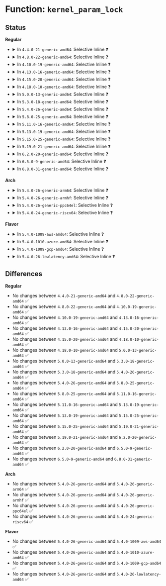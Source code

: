 # Function: <code>kernel_param_lock</code>

## Status
<b>Regular</b>
<ul>
<li>
<details>
<summary>In <code>4.4.0-21-generic-amd64</code>: Selective Inline ❓</summary>

```c
void kernel_param_lock(struct module * mod)
```

```json
{
  "name": "kernel_param_lock",
  "collision_type": "Unique Global",
  "inline_type": "Selective",
  "funcs": [
    {
      "addr": 18446744071579496800,
      "name": "kernel_param_lock",
      "external": true,
      "loc": "kernel/params.c:639",
      "file": "kernel/params.c",
      "inline": "not declared, inlined",
      "caller_inline": [
        "kernel/params.c:param_attr_show",
        "kernel/params.c:param_attr_store",
        "kernel/params.c:parse_args"
      ],
      "caller_func": []
    }
  ],
  "symbols": [
    {
      "addr": 18446744071579496800,
      "name": "kernel_param_lock",
      "section": ".text",
      "bind": "STB_GLOBAL",
      "size": 37
    }
  ]
}
```
</details>
</li>
<li>
<details>
<summary>In <code>4.8.0-22-generic-amd64</code>: Selective Inline ❓</summary>

```c
void kernel_param_lock(struct module * mod)
```

```json
{
  "name": "kernel_param_lock",
  "collision_type": "Unique Global",
  "inline_type": "Selective",
  "funcs": [
    {
      "addr": 18446744071579511859,
      "name": "kernel_param_lock",
      "external": true,
      "loc": "kernel/params.c:639",
      "file": "kernel/params.c",
      "inline": "not declared, inlined",
      "caller_inline": [
        "kernel/params.c:param_attr_store",
        "kernel/params.c:param_attr_show",
        "kernel/params.c:parse_args"
      ],
      "caller_func": []
    }
  ],
  "symbols": [
    {
      "addr": 18446744071579510960,
      "name": "kernel_param_lock",
      "section": ".text",
      "bind": "STB_GLOBAL",
      "size": 37
    }
  ]
}
```
</details>
</li>
<li>
<details>
<summary>In <code>4.10.0-19-generic-amd64</code>: Selective Inline ❓</summary>

```c
void kernel_param_lock(struct module * mod)
```

```json
{
  "name": "kernel_param_lock",
  "collision_type": "Unique Global",
  "inline_type": "Selective",
  "funcs": [
    {
      "addr": 18446744071579533011,
      "name": "kernel_param_lock",
      "external": true,
      "loc": "kernel/params.c:639",
      "file": "kernel/params.c",
      "inline": "not declared, inlined",
      "caller_inline": [
        "kernel/params.c:param_attr_store",
        "kernel/params.c:param_attr_show",
        "kernel/params.c:parse_args"
      ],
      "caller_func": []
    }
  ],
  "symbols": [
    {
      "addr": 18446744071579531632,
      "name": "kernel_param_lock",
      "section": ".text",
      "bind": "STB_GLOBAL",
      "size": 37
    }
  ]
}
```
</details>
</li>
<li>
<details>
<summary>In <code>4.13.0-16-generic-amd64</code>: Selective Inline ❓</summary>

```c
void kernel_param_lock(struct module * mod)
```

```json
{
  "name": "kernel_param_lock",
  "collision_type": "Unique Global",
  "inline_type": "Selective",
  "funcs": [
    {
      "addr": 18446744071579520627,
      "name": "kernel_param_lock",
      "external": true,
      "loc": "kernel/params.c:587",
      "file": "kernel/params.c",
      "inline": "not declared, inlined",
      "caller_inline": [
        "kernel/params.c:param_attr_store",
        "kernel/params.c:param_attr_show",
        "kernel/params.c:parse_args"
      ],
      "caller_func": []
    }
  ],
  "symbols": [
    {
      "addr": 18446744071579519424,
      "name": "kernel_param_lock",
      "section": ".text",
      "bind": "STB_GLOBAL",
      "size": 37
    }
  ]
}
```
</details>
</li>
<li>
<details>
<summary>In <code>4.15.0-20-generic-amd64</code>: Selective Inline ❓</summary>

```c
void kernel_param_lock(struct module * mod)
```

```json
{
  "name": "kernel_param_lock",
  "collision_type": "Unique Global",
  "inline_type": "Selective",
  "funcs": [
    {
      "addr": 18446744071579546100,
      "name": "kernel_param_lock",
      "external": true,
      "loc": "kernel/params.c:600",
      "file": "kernel/params.c",
      "inline": "not declared, inlined",
      "caller_inline": [
        "kernel/params.c:param_attr_store",
        "kernel/params.c:param_attr_show",
        "kernel/params.c:parse_args"
      ],
      "caller_func": []
    }
  ],
  "symbols": [
    {
      "addr": 18446744071579545584,
      "name": "kernel_param_lock",
      "section": ".text",
      "bind": "STB_GLOBAL",
      "size": 37
    }
  ]
}
```
</details>
</li>
<li>
<details>
<summary>In <code>4.18.0-10-generic-amd64</code>: Selective Inline ❓</summary>

```c
void kernel_param_lock(struct module * mod)
```

```json
{
  "name": "kernel_param_lock",
  "collision_type": "Unique Global",
  "inline_type": "Selective",
  "funcs": [
    {
      "addr": 18446744071579573404,
      "name": "kernel_param_lock",
      "external": true,
      "loc": "kernel/params.c:600",
      "file": "kernel/params.c",
      "inline": "not declared, inlined",
      "caller_inline": [
        "kernel/params.c:param_attr_store",
        "kernel/params.c:param_attr_show",
        "kernel/params.c:parse_args"
      ],
      "caller_func": []
    }
  ],
  "symbols": [
    {
      "addr": 18446744071579572896,
      "name": "kernel_param_lock",
      "section": ".text",
      "bind": "STB_GLOBAL",
      "size": 37
    }
  ]
}
```
</details>
</li>
<li>
<details>
<summary>In <code>5.0.0-13-generic-amd64</code>: Selective Inline ❓</summary>

```c
void kernel_param_lock(struct module * mod)
```

```json
{
  "name": "kernel_param_lock",
  "collision_type": "Unique Global",
  "inline_type": "Selective",
  "funcs": [
    {
      "addr": 18446744071579610588,
      "name": "kernel_param_lock",
      "external": true,
      "loc": "kernel/params.c:600",
      "file": "kernel/params.c",
      "inline": "not declared, inlined",
      "caller_inline": [
        "kernel/params.c:param_attr_store",
        "kernel/params.c:param_attr_show",
        "kernel/params.c:parse_args"
      ],
      "caller_func": []
    }
  ],
  "symbols": [
    {
      "addr": 18446744071579610080,
      "name": "kernel_param_lock",
      "section": ".text",
      "bind": "STB_GLOBAL",
      "size": 37
    }
  ]
}
```
</details>
</li>
<li>
<details>
<summary>In <code>5.3.0-18-generic-amd64</code>: Selective Inline ❓</summary>

```c
void kernel_param_lock(struct module * mod)
```

```json
{
  "name": "kernel_param_lock",
  "collision_type": "Unique Global",
  "inline_type": "Selective",
  "funcs": [
    {
      "addr": 18446744071579634937,
      "name": "kernel_param_lock",
      "external": true,
      "loc": "kernel/params.c:588",
      "file": "kernel/params.c",
      "inline": "not declared, inlined",
      "caller_inline": [
        "kernel/params.c:param_attr_store",
        "kernel/params.c:param_attr_show",
        "kernel/params.c:parse_args"
      ],
      "caller_func": []
    }
  ],
  "symbols": [
    {
      "addr": 18446744071579634432,
      "name": "kernel_param_lock",
      "section": ".text",
      "bind": "STB_GLOBAL",
      "size": 37
    }
  ]
}
```
</details>
</li>
<li>
<details>
<summary>In <code>5.4.0-26-generic-amd64</code>: Selective Inline ❓</summary>

```c
void kernel_param_lock(struct module * mod)
```

```json
{
  "name": "kernel_param_lock",
  "collision_type": "Unique Global",
  "inline_type": "Selective",
  "funcs": [
    {
      "addr": 18446744071579660537,
      "name": "kernel_param_lock",
      "external": true,
      "loc": "kernel/params.c:583",
      "file": "kernel/params.c",
      "inline": "not declared, inlined",
      "caller_inline": [
        "kernel/params.c:param_attr_store",
        "kernel/params.c:param_attr_show",
        "kernel/params.c:parse_args"
      ],
      "caller_func": []
    }
  ],
  "symbols": [
    {
      "addr": 18446744071579660032,
      "name": "kernel_param_lock",
      "section": ".text",
      "bind": "STB_GLOBAL",
      "size": 37
    }
  ]
}
```
</details>
</li>
<li>
<details>
<summary>In <code>5.8.0-25-generic-amd64</code>: Selective Inline ❓</summary>

```c
void kernel_param_lock(struct module * mod)
```

```json
{
  "name": "kernel_param_lock",
  "collision_type": "Unique Global",
  "inline_type": "Selective",
  "funcs": [
    {
      "addr": 18446744071579694754,
      "name": "kernel_param_lock",
      "external": true,
      "loc": "kernel/params.c:583",
      "file": "kernel/params.c",
      "inline": "not declared, inlined",
      "caller_inline": [
        "kernel/params.c:param_attr_store",
        "kernel/params.c:param_attr_show",
        "kernel/params.c:parse_one"
      ],
      "caller_func": []
    }
  ],
  "symbols": [
    {
      "addr": 18446744071579692800,
      "name": "kernel_param_lock",
      "section": ".text",
      "bind": "STB_GLOBAL",
      "size": 37
    }
  ]
}
```
</details>
</li>
<li>
<details>
<summary>In <code>5.11.0-16-generic-amd64</code>: Selective Inline ❓</summary>

```c
void kernel_param_lock(struct module * mod)
```

```json
{
  "name": "kernel_param_lock",
  "collision_type": "Unique Global",
  "inline_type": "Selective",
  "funcs": [
    {
      "addr": 18446744071579673074,
      "name": "kernel_param_lock",
      "external": true,
      "loc": "kernel/params.c:584",
      "file": "kernel/params.c",
      "inline": "not declared, inlined",
      "caller_inline": [
        "kernel/params.c:param_attr_store",
        "kernel/params.c:param_attr_show",
        "kernel/params.c:parse_one"
      ],
      "caller_func": []
    }
  ],
  "symbols": [
    {
      "addr": 18446744071579671088,
      "name": "kernel_param_lock",
      "section": ".text",
      "bind": "STB_GLOBAL",
      "size": 37
    }
  ]
}
```
</details>
</li>
<li>
<details>
<summary>In <code>5.13.0-19-generic-amd64</code>: Selective Inline ❓</summary>

```c
void kernel_param_lock(struct module * mod)
```

```json
{
  "name": "kernel_param_lock",
  "collision_type": "Unique Global",
  "inline_type": "Selective",
  "funcs": [
    {
      "addr": 18446744071579679538,
      "name": "kernel_param_lock",
      "external": true,
      "loc": "kernel/params.c:584",
      "file": "kernel/params.c",
      "inline": "not declared, inlined",
      "caller_inline": [
        "kernel/params.c:param_attr_store",
        "kernel/params.c:param_attr_show",
        "kernel/params.c:parse_one"
      ],
      "caller_func": []
    }
  ],
  "symbols": [
    {
      "addr": 18446744071579678016,
      "name": "kernel_param_lock",
      "section": ".text",
      "bind": "STB_GLOBAL",
      "size": 40
    }
  ]
}
```
</details>
</li>
<li>
<details>
<summary>In <code>5.15.0-25-generic-amd64</code>: Selective Inline ❓</summary>

```c
void kernel_param_lock(struct module * mod)
```

```json
{
  "name": "kernel_param_lock",
  "collision_type": "Unique Global",
  "inline_type": "Selective",
  "funcs": [
    {
      "addr": 18446744071579757874,
      "name": "kernel_param_lock",
      "external": true,
      "loc": "kernel/params.c:602",
      "file": "kernel/params.c",
      "inline": "not declared, inlined",
      "caller_inline": [
        "kernel/params.c:param_attr_store",
        "kernel/params.c:param_attr_show",
        "kernel/params.c:parse_one"
      ],
      "caller_func": []
    }
  ],
  "symbols": [
    {
      "addr": 18446744071579756000,
      "name": "kernel_param_lock",
      "section": ".text",
      "bind": "STB_GLOBAL",
      "size": 40
    }
  ]
}
```
</details>
</li>
<li>
<details>
<summary>In <code>5.19.0-21-generic-amd64</code>: Selective Inline ❓</summary>

```c
void kernel_param_lock(struct module * mod)
```

```json
{
  "name": "kernel_param_lock",
  "collision_type": "Unique Global",
  "inline_type": "Selective",
  "funcs": [
    {
      "addr": 18446744071579862393,
      "name": "kernel_param_lock",
      "external": true,
      "loc": "kernel/params.c:602",
      "file": "kernel/params.c",
      "inline": "not declared, inlined",
      "caller_inline": [
        "kernel/params.c:param_attr_store",
        "kernel/params.c:param_attr_show",
        "kernel/params.c:parse_one"
      ],
      "caller_func": []
    }
  ],
  "symbols": [
    {
      "addr": 18446744071579862208,
      "name": "kernel_param_lock",
      "section": ".text",
      "bind": "STB_GLOBAL",
      "size": 50
    }
  ]
}
```
</details>
</li>
<li>
<details>
<summary>In <code>6.2.0-20-generic-amd64</code>: Selective Inline ❓</summary>

```c
void kernel_param_lock(struct module * mod)
```

```json
{
  "name": "kernel_param_lock",
  "collision_type": "Unique Global",
  "inline_type": "Selective",
  "funcs": [
    {
      "addr": 18446744071580004361,
      "name": "kernel_param_lock",
      "external": true,
      "loc": "kernel/params.c:602",
      "file": "kernel/params.c",
      "inline": "not declared, inlined",
      "caller_inline": [
        "kernel/params.c:param_attr_store",
        "kernel/params.c:param_attr_show",
        "kernel/params.c:parse_one"
      ],
      "caller_func": []
    }
  ],
  "symbols": [
    {
      "addr": 18446744071580004144,
      "name": "kernel_param_lock",
      "section": ".text",
      "bind": "STB_GLOBAL",
      "size": 50
    }
  ]
}
```
</details>
</li>
<li>
<details>
<summary>In <code>6.5.0-9-generic-amd64</code>: Selective Inline ❓</summary>

```c
void kernel_param_lock(struct module * mod)
```

```json
{
  "name": "kernel_param_lock",
  "collision_type": "Unique Global",
  "inline_type": "Selective",
  "funcs": [
    {
      "addr": 18446744071580058233,
      "name": "kernel_param_lock",
      "external": true,
      "loc": "kernel/params.c:603",
      "file": "kernel/params.c",
      "inline": "not declared, inlined",
      "caller_inline": [
        "kernel/params.c:param_attr_store",
        "kernel/params.c:param_attr_show",
        "kernel/params.c:parse_one"
      ],
      "caller_func": []
    }
  ],
  "symbols": [
    {
      "addr": 18446744071580058016,
      "name": "kernel_param_lock",
      "section": ".text",
      "bind": "STB_GLOBAL",
      "size": 50
    }
  ]
}
```
</details>
</li>
<li>
<details>
<summary>In <code>6.8.0-31-generic-amd64</code>: Selective Inline ❓</summary>

```c
void kernel_param_lock(struct module * mod)
```

```json
{
  "name": "kernel_param_lock",
  "collision_type": "Unique Global",
  "inline_type": "Selective",
  "funcs": [
    {
      "addr": 18446744071580100761,
      "name": "kernel_param_lock",
      "external": true,
      "loc": "kernel/params.c:605",
      "file": "kernel/params.c",
      "inline": "not declared, inlined",
      "caller_inline": [
        "kernel/params.c:param_attr_store",
        "kernel/params.c:param_attr_show",
        "kernel/params.c:parse_one"
      ],
      "caller_func": []
    }
  ],
  "symbols": [
    {
      "addr": 18446744071580100544,
      "name": "kernel_param_lock",
      "section": ".text",
      "bind": "STB_GLOBAL",
      "size": 50
    }
  ]
}
```
</details>
</li>
</ul>
<b>Arch</b>
<ul>
<li>
<details>
<summary>In <code>5.4.0-26-generic-arm64</code>: Selective Inline ❓</summary>

```c
void kernel_param_lock(struct module * mod)
```

```json
{
  "name": "kernel_param_lock",
  "collision_type": "Unique Global",
  "inline_type": "Selective",
  "funcs": [
    {
      "addr": 18446603336490836224,
      "name": "kernel_param_lock",
      "external": true,
      "loc": "kernel/params.c:583",
      "file": "kernel/params.c",
      "inline": "not declared, inlined",
      "caller_inline": [
        "kernel/params.c:param_attr_store",
        "kernel/params.c:param_attr_show",
        "kernel/params.c:parse_args"
      ],
      "caller_func": []
    }
  ],
  "symbols": [
    {
      "addr": 18446603336490835552,
      "name": "kernel_param_lock",
      "section": ".text",
      "bind": "STB_GLOBAL",
      "size": 64
    }
  ]
}
```
</details>
</li>
<li>
<details>
<summary>In <code>5.4.0-26-generic-armhf</code>: Selective Inline ❓</summary>

```c
void kernel_param_lock(struct module * mod)
```

```json
{
  "name": "kernel_param_lock",
  "collision_type": "Unique Global",
  "inline_type": "Selective",
  "funcs": [
    {
      "addr": 3224866820,
      "name": "kernel_param_lock",
      "external": true,
      "loc": "kernel/params.c:583",
      "file": "kernel/params.c",
      "inline": "not declared, inlined",
      "caller_inline": [
        "kernel/params.c:param_attr_store",
        "kernel/params.c:param_attr_show",
        "kernel/params.c:parse_args"
      ],
      "caller_func": []
    }
  ],
  "symbols": [
    {
      "addr": 3224865556,
      "name": "kernel_param_lock",
      "section": ".text",
      "bind": "STB_GLOBAL",
      "size": 44
    }
  ]
}
```
</details>
</li>
<li>
<details>
<summary>In <code>5.4.0-26-generic-ppc64el</code>: Selective Inline ❓</summary>

```c
void kernel_param_lock(struct module * mod)
```

```json
{
  "name": "kernel_param_lock",
  "collision_type": "Unique Global",
  "inline_type": "Selective",
  "funcs": [
    {
      "addr": 13835058055283672372,
      "name": "kernel_param_lock",
      "external": true,
      "loc": "kernel/params.c:583",
      "file": "kernel/params.c",
      "inline": "not declared, inlined",
      "caller_inline": [
        "kernel/params.c:param_attr_store",
        "kernel/params.c:param_attr_show",
        "kernel/params.c:parse_args"
      ],
      "caller_func": []
    }
  ],
  "symbols": [
    {
      "addr": 13835058055283671424,
      "name": "kernel_param_lock",
      "section": ".text",
      "bind": "STB_GLOBAL",
      "size": 76
    }
  ]
}
```
</details>
</li>
<li>
<details>
<summary>In <code>5.4.0-24-generic-riscv64</code>: Selective Inline ❓</summary>

```c
void kernel_param_lock(struct module * mod)
```

```json
{
  "name": "kernel_param_lock",
  "collision_type": "Unique Global",
  "inline_type": "Selective",
  "funcs": [
    {
      "addr": 18446743936271506404,
      "name": "kernel_param_lock",
      "external": true,
      "loc": "kernel/params.c:583",
      "file": "kernel/params.c",
      "inline": "not declared, inlined",
      "caller_inline": [
        "kernel/params.c:param_attr_store",
        "kernel/params.c:param_attr_show",
        "kernel/params.c:parse_args"
      ],
      "caller_func": []
    }
  ],
  "symbols": [
    {
      "addr": 18446743936271505886,
      "name": "kernel_param_lock",
      "section": ".text",
      "bind": "STB_GLOBAL",
      "size": 54
    }
  ]
}
```
</details>
</li>
</ul>
<b>Flavor</b>
<ul>
<li>
<details>
<summary>In <code>5.4.0-1009-aws-amd64</code>: Selective Inline ❓</summary>

```c
void kernel_param_lock(struct module * mod)
```

```json
{
  "name": "kernel_param_lock",
  "collision_type": "Unique Global",
  "inline_type": "Selective",
  "funcs": [
    {
      "addr": 18446744071579636857,
      "name": "kernel_param_lock",
      "external": true,
      "loc": "kernel/params.c:583",
      "file": "kernel/params.c",
      "inline": "not declared, inlined",
      "caller_inline": [
        "kernel/params.c:param_attr_store",
        "kernel/params.c:param_attr_show",
        "kernel/params.c:parse_args"
      ],
      "caller_func": []
    }
  ],
  "symbols": [
    {
      "addr": 18446744071579636352,
      "name": "kernel_param_lock",
      "section": ".text",
      "bind": "STB_GLOBAL",
      "size": 37
    }
  ]
}
```
</details>
</li>
<li>
<details>
<summary>In <code>5.4.0-1010-azure-amd64</code>: Selective Inline ❓</summary>

```c
void kernel_param_lock(struct module * mod)
```

```json
{
  "name": "kernel_param_lock",
  "collision_type": "Unique Global",
  "inline_type": "Selective",
  "funcs": [
    {
      "addr": 18446744071579565161,
      "name": "kernel_param_lock",
      "external": true,
      "loc": "kernel/params.c:583",
      "file": "kernel/params.c",
      "inline": "not declared, inlined",
      "caller_inline": [
        "kernel/params.c:param_attr_store",
        "kernel/params.c:param_attr_show",
        "kernel/params.c:parse_args"
      ],
      "caller_func": []
    }
  ],
  "symbols": [
    {
      "addr": 18446744071579564656,
      "name": "kernel_param_lock",
      "section": ".text",
      "bind": "STB_GLOBAL",
      "size": 37
    }
  ]
}
```
</details>
</li>
<li>
<details>
<summary>In <code>5.4.0-1009-gcp-amd64</code>: Selective Inline ❓</summary>

```c
void kernel_param_lock(struct module * mod)
```

```json
{
  "name": "kernel_param_lock",
  "collision_type": "Unique Global",
  "inline_type": "Selective",
  "funcs": [
    {
      "addr": 18446744071579634121,
      "name": "kernel_param_lock",
      "external": true,
      "loc": "kernel/params.c:583",
      "file": "kernel/params.c",
      "inline": "not declared, inlined",
      "caller_inline": [
        "kernel/params.c:param_attr_store",
        "kernel/params.c:param_attr_show",
        "kernel/params.c:parse_args"
      ],
      "caller_func": []
    }
  ],
  "symbols": [
    {
      "addr": 18446744071579633616,
      "name": "kernel_param_lock",
      "section": ".text",
      "bind": "STB_GLOBAL",
      "size": 37
    }
  ]
}
```
</details>
</li>
<li>
<details>
<summary>In <code>5.4.0-26-lowlatency-amd64</code>: Selective Inline ❓</summary>

```c
void kernel_param_lock(struct module * mod)
```

```json
{
  "name": "kernel_param_lock",
  "collision_type": "Unique Global",
  "inline_type": "Selective",
  "funcs": [
    {
      "addr": 18446744071579668345,
      "name": "kernel_param_lock",
      "external": true,
      "loc": "kernel/params.c:583",
      "file": "kernel/params.c",
      "inline": "not declared, inlined",
      "caller_inline": [
        "kernel/params.c:param_attr_store",
        "kernel/params.c:param_attr_show",
        "kernel/params.c:parse_args"
      ],
      "caller_func": []
    }
  ],
  "symbols": [
    {
      "addr": 18446744071579667616,
      "name": "kernel_param_lock",
      "section": ".text",
      "bind": "STB_GLOBAL",
      "size": 37
    }
  ]
}
```
</details>
</li>
</ul>

## Differences
<b>Regular</b>
<ul>
<li>
No changes between <code>4.4.0-21-generic-amd64</code> and <code>4.8.0-22-generic-amd64</code> ✅
</li>
<li>
No changes between <code>4.8.0-22-generic-amd64</code> and <code>4.10.0-19-generic-amd64</code> ✅
</li>
<li>
No changes between <code>4.10.0-19-generic-amd64</code> and <code>4.13.0-16-generic-amd64</code> ✅
</li>
<li>
No changes between <code>4.13.0-16-generic-amd64</code> and <code>4.15.0-20-generic-amd64</code> ✅
</li>
<li>
No changes between <code>4.15.0-20-generic-amd64</code> and <code>4.18.0-10-generic-amd64</code> ✅
</li>
<li>
No changes between <code>4.18.0-10-generic-amd64</code> and <code>5.0.0-13-generic-amd64</code> ✅
</li>
<li>
No changes between <code>5.0.0-13-generic-amd64</code> and <code>5.3.0-18-generic-amd64</code> ✅
</li>
<li>
No changes between <code>5.3.0-18-generic-amd64</code> and <code>5.4.0-26-generic-amd64</code> ✅
</li>
<li>
No changes between <code>5.4.0-26-generic-amd64</code> and <code>5.8.0-25-generic-amd64</code> ✅
</li>
<li>
No changes between <code>5.8.0-25-generic-amd64</code> and <code>5.11.0-16-generic-amd64</code> ✅
</li>
<li>
No changes between <code>5.11.0-16-generic-amd64</code> and <code>5.13.0-19-generic-amd64</code> ✅
</li>
<li>
No changes between <code>5.13.0-19-generic-amd64</code> and <code>5.15.0-25-generic-amd64</code> ✅
</li>
<li>
No changes between <code>5.15.0-25-generic-amd64</code> and <code>5.19.0-21-generic-amd64</code> ✅
</li>
<li>
No changes between <code>5.19.0-21-generic-amd64</code> and <code>6.2.0-20-generic-amd64</code> ✅
</li>
<li>
No changes between <code>6.2.0-20-generic-amd64</code> and <code>6.5.0-9-generic-amd64</code> ✅
</li>
<li>
No changes between <code>6.5.0-9-generic-amd64</code> and <code>6.8.0-31-generic-amd64</code> ✅
</li>
</ul>
<b>Arch</b>
<ul>
<li>
No changes between <code>5.4.0-26-generic-amd64</code> and <code>5.4.0-26-generic-arm64</code> ✅
</li>
<li>
No changes between <code>5.4.0-26-generic-amd64</code> and <code>5.4.0-26-generic-armhf</code> ✅
</li>
<li>
No changes between <code>5.4.0-26-generic-amd64</code> and <code>5.4.0-26-generic-ppc64el</code> ✅
</li>
<li>
No changes between <code>5.4.0-26-generic-amd64</code> and <code>5.4.0-24-generic-riscv64</code> ✅
</li>
</ul>
<b>Flavor</b>
<ul>
<li>
No changes between <code>5.4.0-26-generic-amd64</code> and <code>5.4.0-1009-aws-amd64</code> ✅
</li>
<li>
No changes between <code>5.4.0-26-generic-amd64</code> and <code>5.4.0-1010-azure-amd64</code> ✅
</li>
<li>
No changes between <code>5.4.0-26-generic-amd64</code> and <code>5.4.0-1009-gcp-amd64</code> ✅
</li>
<li>
No changes between <code>5.4.0-26-generic-amd64</code> and <code>5.4.0-26-lowlatency-amd64</code> ✅
</li>
</ul>
